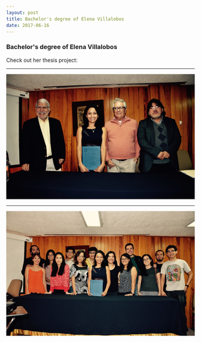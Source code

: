 ```yaml
---
layout: post
title: Bachelor's degree of Elena Villalobos 
date: 2017-06-16
---
```


### Bachelor's degree of Elena Villalobos 

Check out her thesis project: 

____  

![Alt text](/LabPictures/June2017_2.jpg)

____  

![Alt text](/LabPictures/June2017.jpg)

